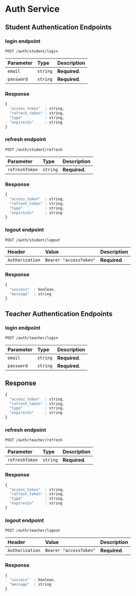 # Auth Service


## Student Authentication Endpoints

### login endpoint
```http
POST /auth/student/login
```

| Parameter | Type | Description |
| :--- | :--- | :--- |
| `email` | `string` | **Required**. |
| `password` | `string` | **Required**. |


### Response

```javascript
{
  "access_token"  : string,
  "refresh_token" : string,
  "type"          : string,
  "expiresIn"     : string
}

```

### refresh endpoint
```http
POST /auth/student/refresh
```

| Parameter | Type | Description |
| :--- | :--- | :--- |
| `refreshToken` | `string` | **Required**. |


### Response

```javascript
{
  "access_token"  : string,
  "refresh_token" : string,
  "type"          : string,
  "expiresIn"     : string
}
```
### logout endpoint
```http
POST /auth/student/logout
```

| Header | Value |Description |
| :--- | :--- | :--- |
| `Authorization` | `Bearer "accessToken"` | **Required**. |


### Response

```javascript
{
  "success"  : boolean,
  "message"  : string
}
```




## Teacher Authentication Endpoints

### login endpoint
```http
POST /auth/teacher/login
```

| Parameter | Type | Description |
| :--- | :--- | :--- |
| `email` | `string` | **Required**. |
| `password` | `string` | **Required**. |


## Response

```javascript
{
  "access_token"  : string,
  "refresh_token" : string,
  "type"          : string,
  "expiresIn"     : string
}

```

### refresh endpoint
```http
POST /auth/teacher/refresh
```

| Parameter | Type | Description |
| :--- | :--- | :--- |
| `refreshToken` | `string` | **Required**. |


### Response

```javascript
{
  "access_token"  : string,
  "refresh_token" : string,
  "type"          : string,
  "expiresIn"     : string
}
```

### logout endpoint
```http
POST /auth/teacher/logout
```

| Header | Value |Description |
| :--- | :--- | :--- |
| `Authorization` | `Bearer "accessToken"` | **Required**. |


### Response

```javascript
{
  "success"  : boolean,
  "message"  : string
}
```
